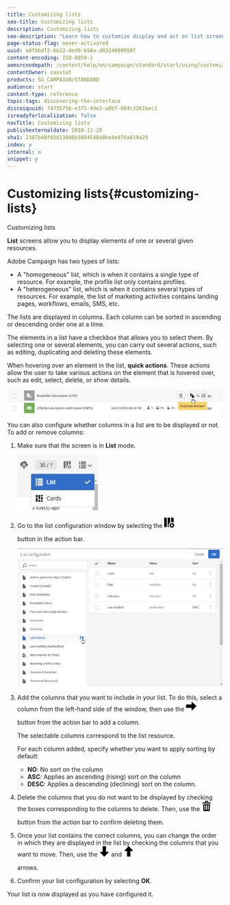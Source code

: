 ```yaml
---
title: Customizing lists
seo-title: Customizing lists
description: Customizing lists
seo-description: "Learn how to customize display and act on list screens in Adobe Campaign Standard:sorting, filtering, deleting or duplicating elements. Lists screens display elements of one or several given resources."
page-status-flag: never-activated
uuid: a8fbbdf2-6b32-4ed9-b50a-d8324099959f
content-encoding: ISO-8859-1
aemsrcnodepath: /content/help/en/campaign/standard/start/using/customizing-lists
contentOwner: sauviat
products: SG_CAMPAIGN/STANDARD
audience: start
content-type: reference
topic-tags: discovering-the-interface
discoiquuid: 7473575b-e375-49e2-a0bf-004c3261bec1
isreadyforlocalization: false
navTitle: Customizing lists
publishexternaldate: 2018-11-20
sha1: 2387b48f02d13008b380454848be4e976a819a29
index: y
internal: n
snippet: y
---
```


# Customizing lists{#customizing-lists}

Customizing lists

**List** screens allow you to display elements of one or several given resources.

Adobe Campaign has two types of lists:

* A "homogeneous" list, which is when it contains a single type of resource. For example, the profile list only contains profiles.
* A "heterogeneous" list, which is when it contains several types of resources. For example, the list of marketing activities contains landing pages, workflows, emails, SMS, etc.

The lists are displayed in columns. Each column can be sorted in ascending or descending order one at a time.

The elements in a list have a checkbox that allows you to select them. By selecting one or several elements, you can carry out several actions, such as editing, duplicating and deleting these elements.

When hovering over an element in the list, **quick actions**. These actions allow the user to take various actions on the element that is hovered over, such as edit, select, delete, or show details. 

![](assets/overview_list_quickactions.png)

You can also configure whether columns in a list are to be displayed or not. To add or remove columns:

1. Make sure that the screen is in **List** mode.

   ![](assets/export_list_mode_switch.png)

1. Go to the list configuration window by selecting the  ![](assets/ColumnSettings.png)

   button in the action bar.

   ![](assets/list_configuration1.png)

1. Add the columns that you want to include in your list. To do this, select a column from the left-hand side of the window, then use the  ![](assets/arrowRight.png)

   button from the action bar to add a column.

   The selectable columns correspond to the list resource.

   For each column added, specify whether you want to apply sorting by default:

    * **NO**: No sort on the column
    * **ASC**: Applies an ascending (rising) sort on the column
    * **DESC**: Applies a descending (declining) sort on the column.

1. Delete the columns that you do not want to be displayed by checking the boxes corresponding to the columns to delete. Then, use the  ![](assets/delete.png)

   button from the action bar to confirm deleting them.
1. Once your list contains the correct columns, you can change the order in which they are displayed in the list by checking the columns that you want to move. Then, use the  ![](assets/arrowDown.png) and  ![](assets/arrowUp.png)

   arrows.
1. Confirm your list configuration by selecting **OK**.

Your list is now displayed as you have configured it.
